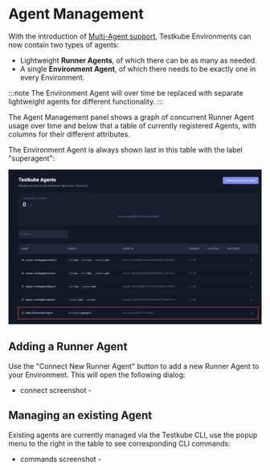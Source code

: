 # Agent Management

With the introduction of [Multi-Agent support](/articles/install/multi-agent), Testkube Environments can now contain
two types of agents:

- Lightweight **Runner Agents**, of which there can be as many as needed. 
- A single **Environment Agent**, of which there needs to be exactly one in every Environment.

:::note
The Environment Agent will over time be replaced with separate lightweight agents for different functionality.
:::

The Agent Management panel shows a graph of concurrent Runner Agent usage over time and below that a 
table of currently registered Agents, with columns for their different attributes.

The Environment Agent is always shown last in this table with the label "superagent":

![Agents Management Panel](images/agents-list.png)

## Adding a Runner Agent

Use the "Connect New Runner Agent" button to add a new Runner Agent to your Environment. This will open the following
dialog:

- connect screenshot -

## Managing an existing Agent

Existing agents are currently managed via the Testkube CLI, use the popup menu to the right in the table 
to see corresponding CLI commands:

- commands screenshot -

